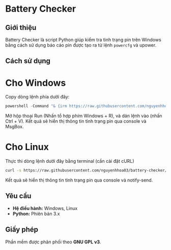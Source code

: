 # Battery Checker

## Giới thiệu
Battery Checker là script Python giúp kiểm tra tình trạng pin trên Windows bằng cách sử dụng báo cáo pin được tạo ra từ lệnh `powercfg` và upower.

## Cách sử dụng
# Cho Windows
Copy dòng lệnh phía dưới đây: 
```powershell
powershell -Command "& {irm https://raw.githubusercontent.com/nguyenhhoa03/battery-checker/main/battery-checker.py | python -}"
```
Mở hộp thoại Run (Nhấn tổ hợp phím Windows + R), và dán lệnh vào (nhấn Ctrl + V).
Kết quả sẽ hiển thị thông tin tình trạng pin qua console và MsgBox.

# Cho Linux
Thực thi dòng lệnh dưới đây bằng terminal (cần cài đặt cURL)
```bash
curl -s https://raw.githubusercontent.com/nguyenhhoa03/battery-checker/main/battery-checker.py | python3
```
Kết quả sẽ hiển thị thông tin tình trạng pin qua console và notify-send.

## Yêu cầu
- **Hệ điều hành:** Windows, Linux 
- **Python:** Phiên bản 3.x

## Giấy phép
Phần mềm được phân phối theo **GNU GPL v3**.
